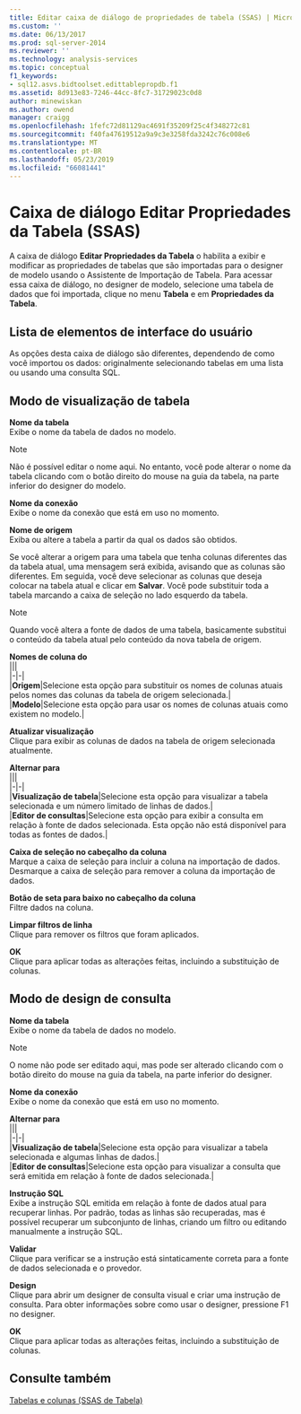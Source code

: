 ```yaml
---
title: Editar caixa de diálogo de propriedades de tabela (SSAS) | Microsoft Docs
ms.custom: ''
ms.date: 06/13/2017
ms.prod: sql-server-2014
ms.reviewer: ''
ms.technology: analysis-services
ms.topic: conceptual
f1_keywords:
- sql12.asvs.bidtoolset.edittablepropdb.f1
ms.assetid: 8d913e83-7246-44cc-8fc7-31729023c0d8
author: minewiskan
ms.author: owend
manager: craigg
ms.openlocfilehash: 1fefc72d81129ac4691f35209f25c4f348272c81
ms.sourcegitcommit: f40fa47619512a9a9c3e3258fda3242c76c008e6
ms.translationtype: MT
ms.contentlocale: pt-BR
ms.lasthandoff: 05/23/2019
ms.locfileid: "66081441"
---
```

# <a name="edit-table-properties-dialog-box-ssas"></a>Caixa de diálogo Editar Propriedades da Tabela (SSAS)
  A caixa de diálogo **Editar Propriedades da Tabela** o habilita a exibir e modificar as propriedades de tabelas que são importadas para o designer de modelo usando o Assistente de Importação de Tabela. Para acessar essa caixa de diálogo, no designer de modelo, selecione uma tabela de dados que foi importada, clique no menu **Tabela** e em **Propriedades da Tabela**.  
  
## <a name="uielement-list"></a>Lista de elementos de interface do usuário  
 As opções desta caixa de diálogo são diferentes, dependendo de como você importou os dados: originalmente selecionando tabelas em uma lista ou usando uma consulta SQL.  
  
## <a name="table-preview-mode"></a>Modo de visualização de tabela  
 **Nome da tabela**  
 Exibe o nome da tabela de dados no modelo.  
  
> [!NOTE]  
>  Não é possível editar o nome aqui. No entanto, você pode alterar o nome da tabela clicando com o botão direito do mouse na guia da tabela, na parte inferior do designer do modelo.  
  
 **Nome da conexão**  
 Exibe o nome da conexão que está em uso no momento.  
  
 **Nome de origem**  
 Exiba ou altere a tabela a partir da qual os dados são obtidos.  
  
 Se você alterar a origem para uma tabela que tenha colunas diferentes das da tabela atual, uma mensagem será exibida, avisando que as colunas são diferentes. Em seguida, você deve selecionar as colunas que deseja colocar na tabela atual e clicar em **Salvar**. Você pode substituir toda a tabela marcando a caixa de seleção no lado esquerdo da tabela.  
  
> [!NOTE]  
>  Quando você altera a fonte de dados de uma tabela, basicamente substitui o conteúdo da tabela atual pelo conteúdo da nova tabela de origem.  
  
 **Nomes de coluna do**  
 |||  
|-|-|  
|**Origem**|Selecione esta opção para substituir os nomes de colunas atuais pelos nomes das colunas da tabela de origem selecionada.|  
|**Modelo**|Selecione esta opção para usar os nomes de colunas atuais como existem no modelo.|  
  
 **Atualizar visualização**  
 Clique para exibir as colunas de dados na tabela de origem selecionada atualmente.  
  
 **Alternar para**  
 |||  
|-|-|  
|**Visualização de tabela**|Selecione esta opção para visualizar a tabela selecionada e um número limitado de linhas de dados.|  
|**Editor de consultas**|Selecione esta opção para exibir a consulta em relação à fonte de dados selecionada. Esta opção não está disponível para todas as fontes de dados.|  
  
 **Caixa de seleção no cabeçalho da coluna**  
 Marque a caixa de seleção para incluir a coluna na importação de dados. Desmarque a caixa de seleção para remover a coluna da importação de dados.  
  
 **Botão de seta para baixo no cabeçalho da coluna**  
 Filtre dados na coluna.  
  
 **Limpar filtros de linha**  
 Clique para remover os filtros que foram aplicados.  
  
 **OK**  
 Clique para aplicar todas as alterações feitas, incluindo a substituição de colunas.  
  
## <a name="query-design-mode"></a>Modo de design de consulta  
 **Nome da tabela**  
 Exibe o nome da tabela de dados no modelo.  
  
> [!NOTE]  
>  O nome não pode ser editado aqui, mas pode ser alterado clicando com o botão direito do mouse na guia da tabela, na parte inferior do designer.  
  
 **Nome da conexão**  
 Exibe o nome da conexão que está em uso no momento.  
  
 **Alternar para**  
 |||  
|-|-|  
|**Visualização de tabela**|Selecione esta opção para visualizar a tabela selecionada e algumas linhas de dados.|  
|**Editor de consultas**|Selecione esta opção para visualizar a consulta que será emitida em relação à fonte de dados selecionada.|  
  
 **Instrução SQL**  
 Exibe a instrução SQL emitida em relação à fonte de dados atual para recuperar linhas. Por padrão, todas as linhas são recuperadas, mas é possível recuperar um subconjunto de linhas, criando um filtro ou editando manualmente a instrução SQL.  
  
 **Validar**  
 Clique para verificar se a instrução está sintaticamente correta para a fonte de dados selecionada e o provedor.  
  
 **Design**  
 Clique para abrir um designer de consulta visual e criar uma instrução de consulta. Para obter informações sobre como usar o designer, pressione F1 no designer.  
  
 **OK**  
 Clique para aplicar todas as alterações feitas, incluindo a substituição de colunas.  
  
## <a name="see-also"></a>Consulte também  
 [Tabelas e colunas &#40;SSAS de Tabela&#41;](tabular-models/tables-and-columns-ssas-tabular.md)  
  
  
